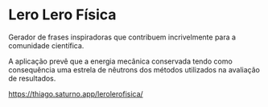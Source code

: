 # Lero Lero Física
Gerador de frases inspiradoras que contribuem incrivelmente para a comunidade científica.

A aplicação prevê que a energia mecânica conservada tendo como consequência uma estrela de nêutrons dos métodos utilizados na avaliação de resultados.

https://thiago.saturno.app/lerolerofisica/
